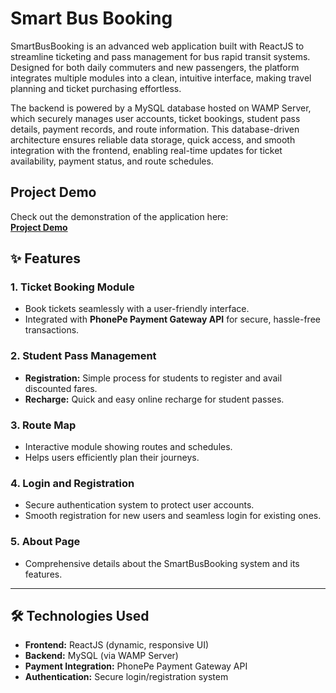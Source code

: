 # Smart Bus Booking

SmartBusBooking is an advanced web application built with ReactJS to streamline ticketing and pass management for bus rapid transit systems.
Designed for both daily commuters and new passengers, the platform integrates multiple modules into a clean, intuitive interface, making travel planning and ticket purchasing effortless.

The backend is powered by a MySQL database hosted on WAMP Server, which securely manages user accounts, ticket bookings, student pass details, payment records, and route information. This database-driven architecture ensures reliable data storage, quick access, and smooth integration with the frontend, enabling real-time updates for ticket availability, payment status, and route schedules.

## Project Demo

Check out the demonstration of the application here:  
[**Project Demo**](https://drive.google.com/file/d/1F5xjcUa-Pb00WenakpK1QkQDyZeL1ckX/view?usp=sharing)
## ✨ Features

### 1. Ticket Booking Module
- Book tickets seamlessly with a user-friendly interface.
- Integrated with **PhonePe Payment Gateway API** for secure, hassle-free transactions.

### 2. Student Pass Management
- **Registration:** Simple process for students to register and avail discounted fares.
- **Recharge:** Quick and easy online recharge for student passes.

### 3. Route Map
- Interactive module showing routes and schedules.
- Helps users efficiently plan their journeys.

### 4. Login and Registration
- Secure authentication system to protect user accounts.
- Smooth registration for new users and seamless login for existing ones.

### 5. About Page
- Comprehensive details about the SmartBusBooking system and its features.

---

## 🛠 Technologies Used
- **Frontend:** ReactJS (dynamic, responsive UI)
- **Backend:** MySQL (via WAMP Server)
- **Payment Integration:** PhonePe Payment Gateway API
- **Authentication:** Secure login/registration system
